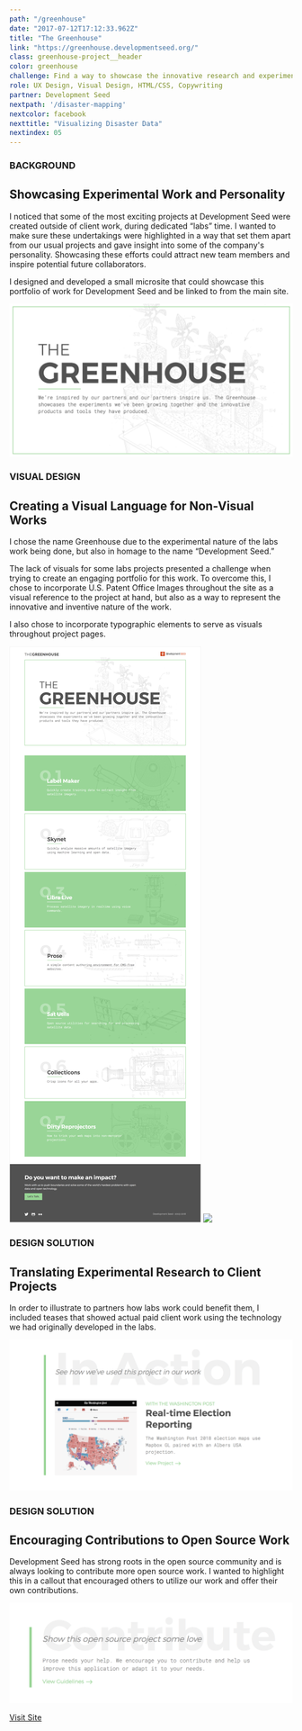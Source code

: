 ```yaml
---
path: "/greenhouse"
date: "2017-07-12T17:12:33.962Z"
title: "The Greenhouse"
link: "https://greenhouse.developmentseed.org/"
class: greenhouse-project__header
color: greenhouse
challenge: Find a way to showcase the innovative research and experimental projects Development Seed creates outside of traditional client work.
role: UX Design, Visual Design, HTML/CSS, Copywriting
partner: Development Seed
nextpath: '/disaster-mapping'
nextcolor: facebook
nexttitle: "Visualizing Disaster Data"
nextindex: 05
---
```


<section class='light'>
<div class='inner'>
<div class='section__prose'>

### BACKGROUND

## Showcasing Experimental Work and Personality

I noticed that some of the most exciting projects at Development Seed were created outside of client work, during dedicated “labs” time. I wanted to make sure these undertakings were highlighted in a way that set them apart from our usual projects and gave insight into some of the company's personality. Showcasing these efforts could attract new team members and inspire potential future collaborators.

I designed and developed a small microsite that could showcase this portfolio of work for Development Seed and be linked to from the main site.

<img src='./header.png'/>

</div>
</div>
</section>

<section>
<div class='inner'>
<div class='section__prose'>

### VISUAL DESIGN

## Creating a Visual Language for Non-Visual Works

I chose the name Greenhouse due to the experimental nature of the labs work being done, but also in homage to the name “Development Seed.”

The lack of visuals for some labs projects presented a challenge when trying to create an engaging portfolio for this work. To overcome this, I chose to incorporate U.S. Patent Office Images throughout the site as a visual reference to the project at hand, but also as a way to represent the innovative and inventive nature of the work.

I also chose to incorporate typographic elements to serve as visuals throughout project pages.

<img src='./homepage.png'/>

<img src='./project-page.png'/>

</div>
</div>
</section>

<section class='light'>
<div class='inner'>
<div class='section__prose'>

### DESIGN SOLUTION

## Translating Experimental Research to Client Projects

In order to illustrate to partners how labs work could benefit them, I included teases that showed actual paid client work using the technology we had originally developed in the labs.

<img src='./inaction.png'/>

</div>
</div>
</section>

<section>
<div class='inner'>
<div class='section__prose'>

### DESIGN SOLUTION
## Encouraging Contributions to Open Source Work

Development Seed has strong roots in the open source community and is always looking to contribute more open source work. I wanted to highlight this in a callout that encouraged others to utilize our work and offer their own contributions.

<img src='./contribute.png'/>

[Visit Site](https://greenhouse.developmentseed.org/)

</div>
</div>
</section>



